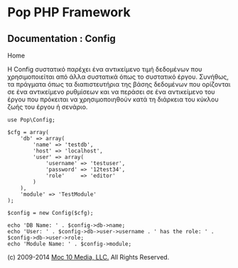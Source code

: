 Pop PHP Framework
=================

Documentation : Config
----------------------

Home

Η Config συστατικό παρέχει ένα αντικείμενο τιμή δεδομένων που
χρησιμοποιείται από άλλα συστατικά όπως το συστατικό έργου. Συνήθως, τα
πράγματα όπως τα διαπιστευτήρια της βάσης δεδομένων που ορίζονται σε ένα
αντικείμενο ρυθμίσεων και να περάσει σε ένα αντικείμενο του έργου που
πρόκειται να χρησιμοποιηθούν κατά τη διάρκεια του κύκλου ζωής του έργου
ή σενάριο.

    use Pop\Config;

    $cfg = array(
        'db' => array(
            'name' => 'testdb',
            'host' => 'localhost',
            'user' => array(
                'username' => 'testuser',
                'password' => '12test34',
                'role'     => 'editor'
            )
        ),
        'module' => 'TestModule'
    );

    $config = new Config($cfg);

    echo 'DB Name: ' . $config->db->name;
    echo 'User: ' . $config->db->user->username . ' has the role: ' . $config->db->user->role;
    echo 'Module Name: ' . $config->module;

\(c) 2009-2014 [Moc 10 Media, LLC.](http://www.moc10media.com) All
Rights Reserved.
